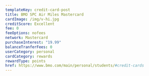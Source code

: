 ```yaml
---
templateKey: credit-card-post
title: BMO SPC Air Miles Mastercard
cardImage: /img/v-hi.jpg
creditScore: Excellent
fee: 0
feeOptions: nofees
network: Mastercard
purchaseInterest: "19.99"
balanceTranferFees: 0
userCategory: personal
cardCategory: rewards
rewardType: points
href: https://www.bmo.com/main/personal/students/#credit-cards
---
```

